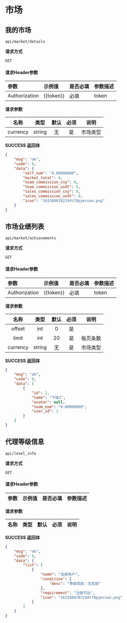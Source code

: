 # 市场

## 我的市场

`api/market/details`

**请求方式**

`GET`

#### 请求Header参数

| 参数          | 示例值    | 是否必填 | 参数描述 |
| :------------ | :-------- | :------- | :------- |
| Authorization | {{token}} | 必填     | token    |

**请求参数**

|  名称  |  类型  | 默认 | 必须 |         说明         |
| :----: | :----: | :--: | :--: | :------------------: |
|   currency   | string |  无  |  是  |        市场类型    |


**SUCCESS 返回体**

```json
{
    "msg": "ok",
    "code": 0,
    "data": {
        "self_num": "4.00000000",
        "market_total": 4,
        "team_commission_cny": 0,
        "team_commission_usdt": 0,
        "sales_commission_cny": 0,
        "sales_commission_usdt": 0,
        "icon": "1615888782194t78pyecnao.png"
    }
}
```

## 市场业绩列表

`api/market/achievements`

**请求方式**

`GET`

#### 请求Header参数

| 参数          | 示例值    | 是否必填 | 参数描述 |
| :------------ | :-------- | :------- | :------- |
| Authorization | {{token}} | 必填     | token    |

**请求参数**

|  名称  |  类型  | 默认 | 必须 |         说明         |
| :----: | :----: | :--: | :--: | :------------------: |
| offset  |  int   |  0  |  是  |             |
| limit  |  int   |  20  |   是 |       每页条数       |
|   currency   | string |  无  |  是  |        市场类型    |




**SUCCESS 返回体**

```json
{
    "msg": "ok",
    "code": 0,
    "data": [
        {
            "id": 2,
            "name": "下级1",
            "avatar": null,
            "team_num": "0.00000000",
            "user_id": 2
        }
    ]
}
```


## 代理等级信息

`api/level_info`

**请求方式**

`GET`

#### 请求Header参数

| 参数          | 示例值    | 是否必填 | 参数描述 |
| :------------ | :-------- | :------- | :------- |

**请求参数**

|  名称  |  类型  | 默认 | 必须 |         说明         |
| :----: | :----: | :--: | :--: | :------------------: |




**SUCCESS 返回体**

```json
{
    "msg": "ok",
    "code": 0,
    "data": {
        "list": [
            {
                "name": "注册用户",
                "condition": {
                    "desc": "等级奖励：无奖励"
                },
                "requirement": "注册可达",
                "icon": "1615888782194t78pyecnao.png"
            }
        ]
    }
}
```